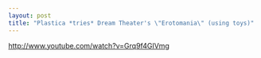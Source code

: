 ```yaml
---
layout: post
title: "Plastica *tries* Dream Theater's \"Erotomania\" (using toys)"
---
```


http://www.youtube.com/watch?v=Grq9f4GIVmg